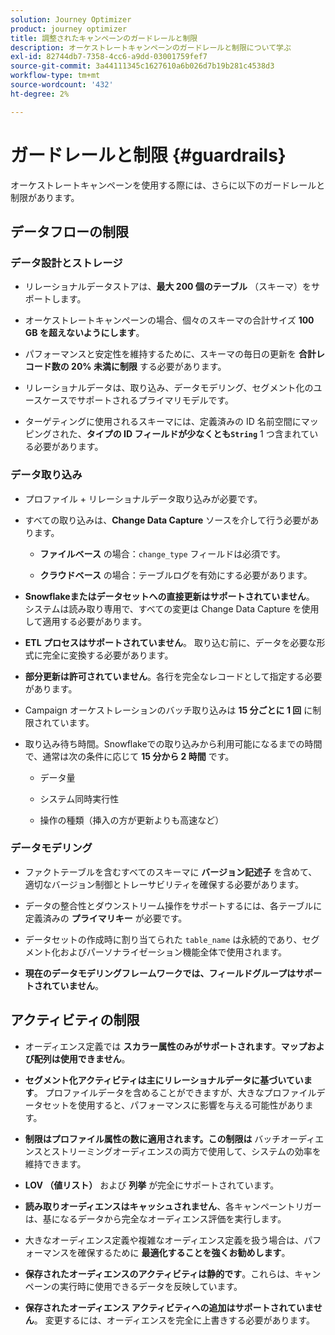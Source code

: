 ```yaml
---
solution: Journey Optimizer
product: journey optimizer
title: 調整されたキャンペーンのガードレールと制限
description: オーケストレートキャンペーンのガードレールと制限について学ぶ
exl-id: 82744db7-7358-4cc6-a9dd-03001759fef7
source-git-commit: 3a44111345c1627610a6b026d7b19b281c4538d3
workflow-type: tm+mt
source-wordcount: '432'
ht-degree: 2%

---
```



# ガードレールと制限 {#guardrails}

オーケストレートキャンペーンを使用する際には、さらに以下のガードレールと制限があります。

## データフローの制限

### データ設計とストレージ

* リレーショナルデータストアは、**最大 200 個のテーブル** （スキーマ）をサポートします。

* オーケストレートキャンペーンの場合、個々のスキーマの合計サイズ **100 GB を超えないようにします**。

* パフォーマンスと安定性を維持するために、スキーマの毎日の更新を **合計レコード数の 20% 未満に制限** する必要があります。

* リレーショナルデータは、取り込み、データモデリング、セグメント化のユースケースでサポートされるプライマリモデルです。

* ターゲティングに使用されるスキーマには、定義済みの ID 名前空間にマッピングされた、**タイプの ID フィールドが少なくとも`String`** 1 つ含まれている必要があります。

### データ取り込み

* プロファイル + リレーショナルデータ取り込みが必要です。

* すべての取り込みは、**Change Data Capture** ソースを介して行う必要があります。

   * **ファイルベース** の場合：`change_type` フィールドは必須です。

   * **クラウドベース** の場合：テーブルログを有効にする必要があります。

* **Snowflakeまたはデータセットへの直接更新はサポートされていません**。 システムは読み取り専用で、すべての変更は Change Data Capture を使用して適用する必要があります。

* **ETL プロセスはサポートされていません**。 取り込む前に、データを必要な形式に完全に変換する必要があります。

* **部分更新は許可されていません**。各行を完全なレコードとして指定する必要があります。

* Campaign オーケストレーションのバッチ取り込みは **15 分ごとに 1 回** に制限されています。

* 取り込み待ち時間。Snowflakeでの取り込みから利用可能になるまでの時間で、通常は次の条件に応じて **15 分から 2 時間** です。

   * データ量

   * システム同時実行性

   * 操作の種類（挿入の方が更新よりも高速など）

### データモデリング

* ファクトテーブルを含むすべてのスキーマに **バージョン記述子** を含めて、適切なバージョン制御とトレーサビリティを確保する必要があります。

* データの整合性とダウンストリーム操作をサポートするには、各テーブルに定義済みの **プライマリキー** が必要です。

* データセットの作成時に割り当てられた `table_name` は永続的であり、セグメント化およびパーソナライゼーション機能全体で使用されます。

* **現在のデータモデリングフレームワークでは、フィールドグループはサポートされていません**。

## アクティビティの制限

* オーディエンス定義では **スカラー属性のみがサポートされます**。**マップおよび配列は使用できません**。

* **セグメント化アクティビティは主にリレーショナルデータに基づいています**。 プロファイルデータを含めることができますが、大きなプロファイルデータセットを使用すると、パフォーマンスに影響を与える可能性があります。

* **制限はプロファイル属性の数に適用されます。この制限は** バッチオーディエンスとストリーミングオーディエンスの両方で使用して、システムの効率を維持できます。

* **LOV （値リスト）** および **列挙** が完全にサポートされています。

* **読み取りオーディエンスはキャッシュされません**、各キャンペーントリガーは、基になるデータから完全なオーディエンス評価を実行します。

* 大きなオーディエンス定義や複雑なオーディエンス定義を扱う場合は、パフォーマンスを確保するために **最適化することを強くお勧めします**。

* **保存されたオーディエンスのアクティビティは静的です**。これらは、キャンペーンの実行時に使用できるデータを反映しています。

* **保存されたオーディエンス アクティビティへの追加はサポートされていません**。 変更するには、オーディエンスを完全に上書きする必要があります。
